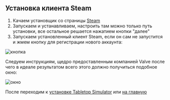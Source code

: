 ## Установка клиента Steam

1. Качаем установщик со страницы [Steam](https://store.steampowered.com/about/)
2. Запускаем и устанавливаем, настроить там можно только путь установки, все остальное решается нажатием кнопки "далее"
3. Запускаем установленный клиент Steam, если он сам не запустится и жмем кнопку для регистрации нового аккаунта:

![кнопка](https://imgur.com/FRj3dha)

Следуем инструкциям, щедро предоставленным компанией Valve после чего в идеале результатом всего этого должно получиться подобное окно:

![окно](https://imgur.com/DkT3fcp)

После переходим к [установке Tabletop Simulator](https://github.com/peach-papaya/social-distancing-tabletop-games/edit/master/tts.md)
или [на главную](https://github.com/peach-papaya/social-distancing-tabletop-games/edit/master/index.md)
